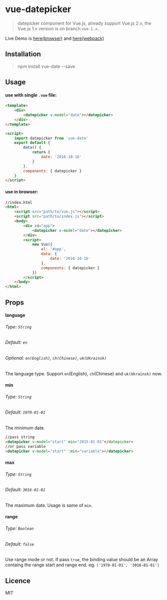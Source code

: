 # vue-datepicker

> datepicker component for Vue.js, already support Vue.js 2.x, the Vue.js 1.x version is on branch `vue-1.x`.


Live Demo is [here(browser)](http://www.showonne.com/vue-date/dist/browser/) and [here(webpack)](http://www.showonne.com/vue-date/dist/webpack/)

## Installation

>npm install vue-date --save

## Usage

#### use with single `.vue` file:

```html
<template>
    <div>
        <datepicker v-model="date"></datepicker>
    </div>
</template>

<script>
    import datepicker from 'vue-date'
    export default {
        data() {
            return {
                date: '2016-10-16'
            }
        },
        components: { datepicker }
    }
</script>
```

#### use in browser:
```html
//index.html
<html>
    <script src="path/to/vue.js"></script>
    <script src="path/to/index.js"></script>
    <body>
        <div id="app">
            <datepicker v-model="date"></datepicker>
        </div>
        <script>
            new Vue({
                el: '#app',
                data: {
                    date: '2016-10-16'
                },
                components: { datepicker }
            })
        </script>
    </body>
</html>
```

## Props

#### language
###### Type: `String`
###### Default: `en`
###### Optional: `en(English)`, `ch(Chinese)`, `uk(Ukrainsk)`
The language type. Support `en`(English), `ch`(Chinese) and `uk(Ukrainsk)` now.

#### min
###### Type: `String`
###### Default: `1970-01-01`
The minimum date.

```html
//pass string
<datepicker v-model="start" min="2015-01-01"</datepicker>
//or pass variable
<datepicker v-model="start" :min="variable"></datepicker>
```

#### max
###### Type: `String`
###### Default: `3016-01-01`
The maximum date. Usage is same of `min`.

#### range
###### Type: `Boolean`
###### Default: `false`
Use range mode or not. If  pass `true`, the binding value should be an Array  containg the range start and range end. eg. `['1970-01-01', '3016-01-01']`

## Licence
MIT
